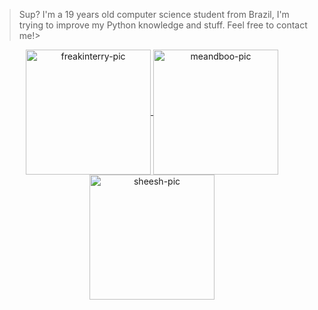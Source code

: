 >Sup? I'm a 19 years old computer science student from Brazil, I'm trying to improve my Python knowledge and stuff. Feel free to contact me!>

<div align="center">
  <a href="https://github.com/parreira7">
  <img align="center" alt="freakinterry-pic" height="200", style="border.radius=50px;" src="https://c.tenor.com/eG55iGO_j9oAAAAd/terry-mcginnis-dana-tan.gif">
  <img align="center" alt="meandboo-pic" height="200", style="border.radius=50px;" src="https://townsquare.media/site/622/files/2010/06/tenpole.gif">
  <img align="center" alt="sheesh-pic" height="200", style="border.radius=50px;" src="https://i.pinimg.com/originals/a5/4e/21/a54e21c90a091100e9943324a5399aaa.gif">
</div>
